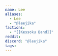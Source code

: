 ```yaml
---
name: Lee
aliases:
  - Lee
  - "@leejika"
factions:
  - "[[Kessoku Band]]"
reddit: 
discord: "@leejika"
tags:
---
```

